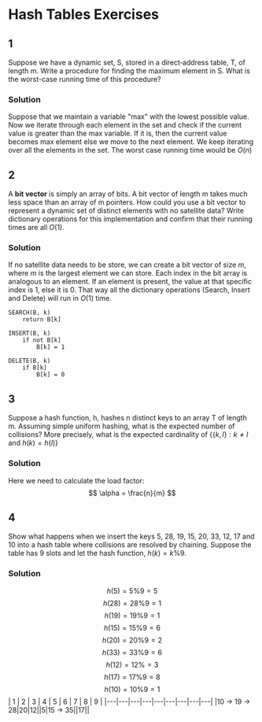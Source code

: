 # Hash Tables Exercises

## 1

Suppose we have a dynamic set, S, stored in a direct‐address table, T, of length m. Write a procedure for finding the maximum element in S. What is the worst-­case running time of this procedure?

### Solution

Suppose that we maintain a variable "max" with the lowest possible value. Now we iterate through each element in the set and check if the current value is greater than the max variable. If it is, then the current value becomes max element else we move to the next element. We keep iterating over all the elements in the set. The worst case running time would be $O(n)$

## 2

A **bit vector** is simply an array of bits. A bit vector of length m takes much
less space than an array of m pointers. How could you use a bit vector to
represent a dynamic set of distinct elements with no satellite data? Write
dictionary operations for this implementation and confirm that their
running times are all $O(1)$.

### Solution

If no satellite data needs to be store, we can create a bit vector of size $m$, where $m$ is the largest element we can store. Each index in the bit array is analogous to an element. If an element is present, the value at that specific index is 1, else it is 0. That way all the dictionary operations (Search, Insert and Delete) will run in $O(1)$ time.

```text
SEARCH(B, k)
    return B[k]
```

```text
INSERT(B, k)
    if not B[k]
        B[k] = 1
```

```text
DELETE(B, k)
    if B[k]
        B[k] = 0
```


## 3

Suppose a hash function, h, hashes n distinct keys to an array T of length
m. Assuming simple uniform hashing, what is the expected number of
collisions? More precisely, what is the expected cardinality of $\{\{k,l\}: k≠l
\text{ and } h(k) = h(l)\}$

### Solution

Here we need to calculate the load factor:
$$
\alpha = \frac{n}{m}
$$

## 4

Show what happens when we insert the keys 5, 28, 19, 15, 20, 33, 12, 17
and 10 into a hash table where collisions are resolved by chaining.
Suppose the table has 9 slots and let the hash function, $h(k) = k \% 9$.

### Solution

$$
h(5) = 5 \% 9 = 5
$$
$$
h(28) = 28 \% 9 = 1
$$
$$
h(19) = 19 \% 9 = 1
$$
$$
h(15) = 15 \% 9 = 6
$$
$$
h(20) = 20 \% 9 = 2
$$
$$
h(33) = 33 \% 9 = 6
$$
$$
h(12) = 12 \% = 3
$$
$$
h(17) = 17 \% 9 = 8
$$
$$
h(10) = 10 \% 9 = 1
$$
| 1  |  2 | 3 | 4 | 5 | 6 | 7 | 8 | 9 |
|---|---|---|---|---|---|---|---|---|
|10 -> 19 -> 28|20|12||5|15 -> 35||17||
